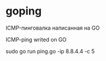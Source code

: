 # goping

ICMP-пинговалка написанная на GO

ICMP-ping writed on GO

sudo go run ping.go -ip 8.8.4.4 -c 5